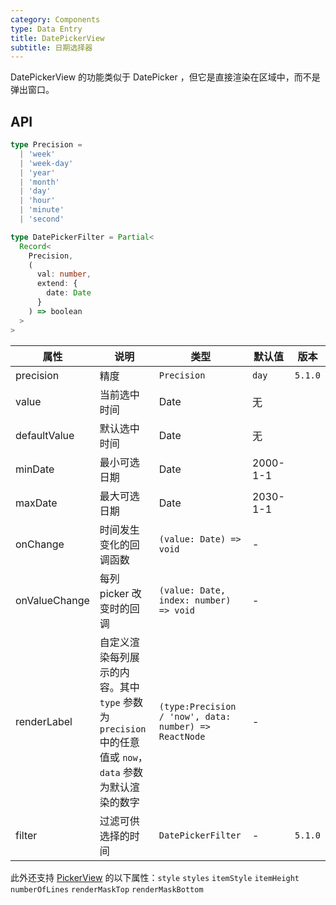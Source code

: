 ```yaml
---
category: Components
type: Data Entry
title: DatePickerView
subtitle: 日期选择器
---
```


DatePickerView 的功能类似于 DatePicker ，但它是直接渲染在区域中，而不是弹出窗口。

## API

```ts
type Precision =
  | 'week'
  | 'week-day'
  | 'year'
  | 'month'
  | 'day'
  | 'hour'
  | 'minute'
  | 'second'

type DatePickerFilter = Partial<
  Record<
    Precision,
    (
      val: number,
      extend: {
        date: Date
      }
    ) => boolean
  >
>
```

属性 | 说明 | 类型 | 默认值 | 版本
----|-----|------|------|------
| precision  | 精度 | `Precision` | `day` |`5.1.0`|
| value | 当前选中时间 | Date | 无 ||
| defaultValue | 默认选中时间 | Date | 无 ||
| minDate   | 最小可选日期 | Date  |  2000-1-1  ||
| maxDate   | 最大可选日期 | Date  |  2030-1-1  ||
| onChange   | 时间发生变化的回调函数  | `(value: Date) => void` | - ||
| onValueChange | 每列 picker 改变时的回调 | `(value: Date, index: number) => void` | - ||
| renderLabel | 自定义渲染每列展示的内容。其中 `type` 参数为 `precision` 中的任意值或 `now`，`data` 参数为默认渲染的数字 | `(type:Precision / 'now', data: number) => ReactNode` | - ||
| filter  | 过滤可供选择的时间 | `DatePickerFilter` | - | `5.1.0` |


此外还支持 [PickerView](/components/picker-view-cn) 的以下属性：`style` `styles` `itemStyle` `itemHeight` `numberOfLines` `renderMaskTop` `renderMaskBottom`